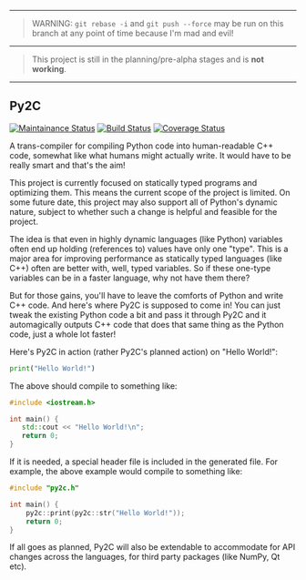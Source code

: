 ﻿-----

> WARNING: `git rebase -i` and `git push --force` may be run on this branch at any point of time because I'm mad and evil!

-----

> This project is still in the planning/pre-alpha stages and is **not working**.

-----

## Py2C

[![Maintainance Status][stillmaintained-badge]][stillmaintained-page] [![Build Status][travis-badge]][travis-page] [![Coverage Status][coveralls-badge]][coveralls-page]

A trans-compiler for compiling Python code into human-readable C++ code, somewhat like what humans might actually write. It would have to be really smart and that's the aim!

This project is currently focused on statically typed programs and optimizing them. This means the current scope of the project is limited. On some future date, this project may also support all of Python's dynamic nature, subject to whether such a change is helpful and feasible for the project.

The idea is that even in highly dynamic languages (like Python) variables often end up holding (references to) values have only one "type". This is a major area for improving performance as statically typed languages (like C++) often are better with, well, typed variables. So if these one-type variables can be in a faster language, why not have them there?

But for those gains, you'll have to leave the comforts of Python and write C++ code. And here's where Py2C is supposed to come in! You can just tweak the existing Python code a bit and pass it through Py2C and it automagically outputs C++ code that does that same thing as the Python code, just a whole lot faster!

Here's Py2C in action (rather Py2C's planned action) on "Hello World!":

```python
print("Hello World!")
```

The above should compile to something like:

```cpp
#include <iostream.h>

int main() {
   std::cout << "Hello World!\n";
   return 0;
}
```

If it is needed, a special header file is included in the generated file. For example, the above example would compile to something like:

```cpp
#include "py2c.h"

int main() {
    py2c::print(py2c::str("Hello World!"));
    return 0;
}
```

If all goes as planned, Py2C will also be extendable to accommodate for API changes across the languages, for third party packages (like NumPy, Qt etc).

  [travis-page]: https://travis-ci.org/pradyun/Py2C
  [travis-badge]: https://travis-ci.org/pradyun/Py2C.svg?branch=develop
  [coveralls-page]: https://coveralls.io/r/pradyun/Py2C?branch=develop
  [coveralls-badge]: https://img.shields.io/coveralls/pradyun/Py2C.svg
  [stillmaintained-page]: https://stillmaintained.com/pradyun/Py2C
  [stillmaintained-badge]: http://stillmaintained.com/pradyun/Py2C.png
